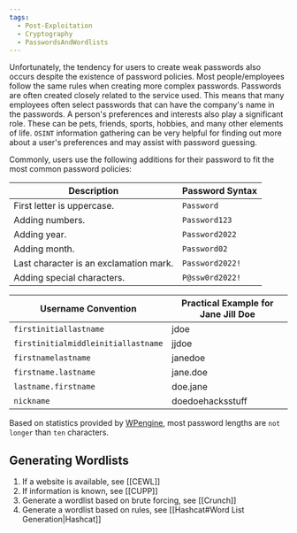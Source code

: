 ```yaml
---
tags:
  - Post-Exploitation
  - Cryptography
  - PasswordsAndWordlists
---
```



Unfortunately, the tendency for users to create weak passwords also occurs despite the existence of password policies. Most people/employees follow the same rules when creating more complex passwords. Passwords are often created closely related to the service used. This means that many employees often select passwords that can have the company's name in the passwords. A person's preferences and interests also play a significant role. These can be pets, friends, sports, hobbies, and many other elements of life. `OSINT` information gathering can be very helpful for finding out more about a user's preferences and may assist with password guessing.

Commonly, users use the following additions for their password to fit the most common password policies:

| **Description**                        | **Password Syntax** |
| -------------------------------------- | ------------------- |
| First letter is uppercase.             | `Password`          |
| Adding numbers.                        | `Password123`       |
| Adding year.                           | `Password2022`      |
| Adding month.                          | `Password02`        |
| Last character is an exclamation mark. | `Password2022!`     |
| Adding special characters.             | `P@ssw0rd2022!`     |

|Username Convention|Practical Example for Jane Jill Doe|
|---|---|
|`firstinitiallastname`|jdoe|
|`firstinitialmiddleinitiallastname`|jjdoe|
|`firstnamelastname`|janedoe|
|`firstname.lastname`|jane.doe|
|`lastname.firstname`|doe.jane|
|`nickname`|doedoehacksstuff|

Based on statistics provided by [WPengine](https://wpengine.com/resources/passwords-unmasked-infographic/), most password lengths are `not longer` than `ten` characters.

## Generating Wordlists

1. If a website is available, see [[CEWL]]
2. If information is known, see [[CUPP]]
3. Generate a wordlist based on brute forcing, see [[Crunch]]
4. Generate a wordlist based on rules, see [[Hashcat#Word List Generation|Hashcat]]

